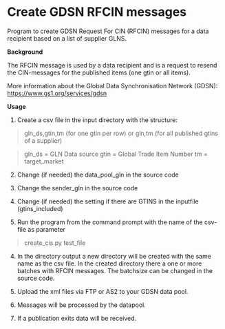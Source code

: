 # Create GDSN RFCIN messages

Program to create GDSN Request For CIN (RFCIN) messages for a data recipient based on a list of supplier GLNS.

**Background**

The RFCIN message is used by a data recipient and is a request to resend the CIN-messages for the published items (one gtin or all items).

More information about the Global Data Synchronisation Network (GDSN): https://www.gs1.org/services/gdsn

**Usage**
1. Create a csv file in the input directory with the structure:

> gln_ds,gtin,tm (for one gtin per row)
> or gln,tm (for all published gtins of a supplier)

> gln_ds = GLN Data source
> gtin = Global Trade Item Number
> tm = target_market

2. Change (if needed) the data_pool_gln in the source code

3. Change the sender_gln in the source code

4. Change (if needed) the setting if there are GTINS in the inputfile (gtins_included)

3. Run the program from the command prompt with the name of the csv-file as parameter

> create_cis.py test_file

4. In the directory output a new directory will be created with the same name as the csv file.
   In the created directory there a one or more batches with RFCIN messages. The batchsize can be changed in the source code.
   
5. Upload the xml files via FTP or AS2 to your GDSN data pool.

6. Messages will be processed by the datapool.

7. If a publication exits data will be received.
